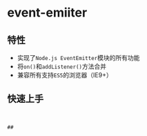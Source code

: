 # event-emiiter

## 特性

- 实现了`Node.js EventEmitter`模块的所有功能
- 将`on()`和`addListener()`方法合并
- 兼容所有支持`ES5`的浏览器（IE9+）

## 快速上手
``````


## 





